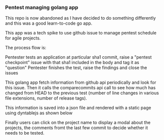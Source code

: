 ### Pentest managing golang app

This repo is now abandoned as I have decided to do something differently and this was a good learn-to-code go app.

This app was a tech spike to use github issue to manage pentest schedule for agile projects. 

The process flow is:

Pentester tests an application at particular sha1 commit, raise a "pentest checkpoint" issue with that sha1 included in the body and tag it as "question"
Pentester finishes the test, raise the findings and close the issues

This golang app fetch information from github api periodically and look for this issue. Then it calls the comparecommits api call to see how much has changed from HEAD to the previous test (number of line changes in various file extensions, number of release tags).

This information is saved into a json file and rendered with a static page using dyntablejs as shown below 


Finally users can click on the project name to display a modal about the projects, the comments fromt the last few commit to decide whether it needs to be tested.
